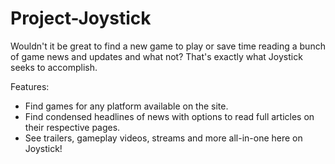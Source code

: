 # Project-Joystick
Wouldn't it be great to find a new game to play or save time reading a bunch of game news and updates and what not? That's exactly what Joystick seeks to accomplish.

Features:
- Find games for any platform available on the site.
- Find condensed headlines of news with options to read full articles on their respective pages.
- See trailers, gameplay videos, streams and more all-in-one here on Joystick!
